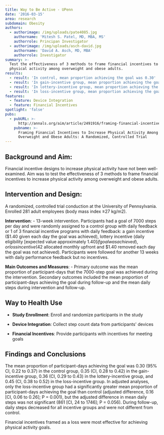 ```yaml
---
title: Way to Be Active - UPenn
date: '2016-03-15'
area: research
subdomain: Obesity
authors:
  - authorimage: /img/uploads/pate4085.jpg
    authorname: 'Mitesh S. Patel, MD, MBA, MS'
    authorrole: Principan Investigator
  - authorimage: /img/uploads/asch-david.jpg
    authorname: 'David A. Asch, MD, MBA'
    authorrole: Investigator
summary: >-
  Test the effectiveness of 3 methods to frame financial incentives to increase
  physical activity among overweight and obese adults.
results:
  - result: 'In control, mean proportion achieving the goal was 0.30'
  - result: 'In gain-incentive group, mean proportion achieving the goal was 0.35'
  - result: 'In lottery-incentive group, mean proportion achieving the goal was 0.36'
  - result: 'In loss-incentive group, mean proportion achieving the goal was 0.45'
features:
  - feature: Device Integration
  - feature: Financial Incentives
spotlight: 'false'
pubs:
  - pubURL: >-
      http://annals.org/aim/article/2491916/framing-financial-incentives-increase-physical-activity-among-overweight-obese-adults
    pubname: >-
      Framing Financial Incentives to Increase Physical Activity Among
      Overweight and Obese Adults: A Randomized, Controlled Trial
---
```

## Background and Aim:
Financial incentive designs to increase physical activity have not been well-examined. Aim was to test the effectiveness of 3 methods to frame financial incentives to increase physical activity among overweight and obese adults.

## Intervention and Design:
A randomized, controlled trial conduction at the University of Pennsylvania. Enrolled 281 adult employees (body mass index ≥27 kg/m2).

**Intervention**: - 13-week intervention. Participants had a goal of 7000 steps per day and were randomly assigned to a control group with daily feedback or 1 of 3 financial incentive programs with daily feedback: a gain incentive ($1.40 given each day the goal was achieved), lottery incentive (daily eligibility [expected value approximately $1.40] if goal was achieved), or loss incentive ($42 allocated monthly upfront and $1.40 removed each day the goal was not achieved). Participants were followed for another 13 weeks with daily performance feedback but no incentives.

**Main Outcomes and Measures**: - Primary outcome was the mean proportion of participant-days that the 7000-step goal was achieved during the intervention. Secondary outcomes included the mean proportion of participant-days achieving the goal during follow-up and the mean daily steps during intervention and follow-up.

## Way to Health Use

- **Study Enrollment**: Enroll and randomize participants in the study

- **Device Integration**: Collect step count data from participants' devices

- **Financial Incentives**: Provide participants with incentives for meeting goals

## Findings and Conclusions
The mean proportion of participant-days achieving the goal was 0.30 (95% CI, 0.22 to 0.37) in the control group, 0.35 (CI, 0.28 to 0.42) in the gain-incentive group, 0.36 (CI, 0.29 to 0.43) in the lottery-incentive group, and 0.45 (CI, 0.38 to 0.52) in the loss-incentive group. In adjusted analyses, only the loss-incentive group had a significantly greater mean proportion of participant-days achieving the goal than control (adjusted difference, 0.16 [CI, 0.06 to 0.26]; P = 0.001), but the adjusted difference in mean daily steps was not significant (861 [CI, 24 to 1746]; P = 0.056). During follow-up, daily steps decreased for all incentive groups and were not different from control.

Financial incentives framed as a loss were most effective for achieving physical activity goals.
